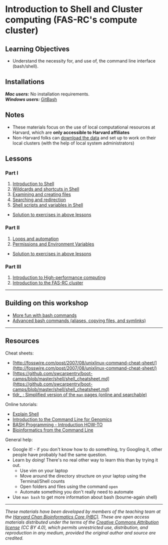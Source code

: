 # Introduction to Shell and Cluster computing (FAS-RC's compute cluster)

## Learning Objectives

- Understand the necessity for, and use of, the command line interface (bash/shell).

## Installations

***Mac users:***
No installation requirements.  
***Windows users:***
[GitBash](https://git-scm.com/download/win)  

## Notes
* These materials focus on the use of local computational resources at Harvard, which are **only accessible to Harvard affiliates**
* Non-Harvard folks can [download the data](https://www.dropbox.com/s/3lua2h1oo18gbug/unix_lesson.tar.gz?dl=1) and set up to work on their local clusters (with the help of local system administrators)

## Lessons

### Part I
1. [Introduction to Shell](../lessons/01_the_filesystem.md)
1. [Wildcards and shortcuts in Shell](../lessons/02_wildcards_shortcuts.md)
1. [Examining and creating files](../lessons/03_working_with_files.md)
1. [Searching and redirection](../lessons/04_searching_files.md)
1. [Shell scripts and variables in Shell](../lessons/05_shell-scripts_variable.md)

* [Solution to exercises in above lessons](../homework/Day1_answer_key.txt)

### Part II
1. [Loops and automation](../lessons/06_loops_and_automation.md)
1. [Permissions and Environment Variables](../lessons/07_permissions_and_environment_variables.md)

* [Solution to exercises in above lessons](../homework/Day2_answer_key.txt)

### Part III
1. [Introduction to High-performance computing](../lessons/08_HPC_intro_and_terms.md)
1. [Introduction to the FAS-RC cluster](../lectures/HPC_intro_fasrc_oct2021_wide.pdf)

***
 
## Building on this workshop

* [More fun with bash commands](../lessons/extra_bash_tools.md)
* [Advanced bash commands (aliases, copying files, and symlinks)](https://hbctraining.github.io/Intro-to-rnaseq-hpc-salmon-flipped/lessons/more_bash_cluster.html)

***

## Resources

Cheat sheets:
* [http://fosswire.com/post/2007/08/unixlinux-command-cheat-sheet/](http://fosswire.com/post/2007/08/unixlinux-command-cheat-sheet/)
* [https://github.com/swcarpentry/boot-camps/blob/master/shell/shell_cheatsheet.md](https://github.com/swcarpentry/boot-camps/blob/master/shell/shell_cheatsheet.md)
* [tldr_ : Simplified version of the `man` pages (online and searchable)](https://tldr.ostera.io/)

Online tutorials:
* [Explain Shell](http://explainshell.com)
* [Introduction to the Command Line for Genomics](https://datacarpentry.org/shell-genomics/)
* [BASH Programming - Introduction HOW-TO](http://tldp.org/HOWTO/Bash-Prog-Intro-HOWTO.html)
* [Bioinformatics from the Command Line](https://medium.com/ngs-sh)

General help:
* Google it! - if you don't know how to do something, try Googling it, other people have probably had the same question.
* Learn by doing! There's no real other way to learn this than by trying it out.
  * Use vim on your laptop
  * Move around the directory structure on your laptop using the Terminal/Shell counts
  * Open folders and files using the command `open`
  * Automate something you don't really need to automate
* Use `man bash` to get more information about bash (bourne-again shell)

***

*These materials have been developed by members of the teaching team at the [Harvard Chan Bioinformatics Core (HBC)](http://bioinformatics.sph.harvard.edu/). These are open access materials distributed under the terms of the [Creative Commons Attribution license](https://creativecommons.org/licenses/by/4.0/) (CC BY 4.0), which permits unrestricted use, distribution, and reproduction in any medium, provided the original author and source are credited.*
